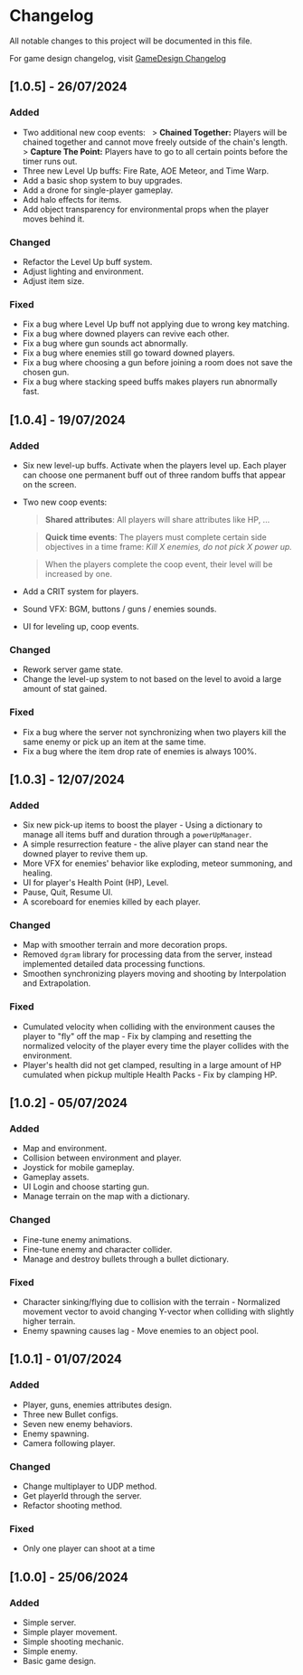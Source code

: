 # Changelog
All notable changes to this project will be documented in this file.

For game design changelog, visit [GameDesign Changelog](https://docs.google.com/spreadsheets/d/1oSoVJ0jk9w2Vpz4AcT9sktsVrlLd9k-s05p6IKA5R1k/edit?gid=1113732660#gid=1113732660)

## [1.0.5] - 26/07/2024
### Added
- Two additional new coop events:
  > **Chained Together:** Players will be chained together and cannot move freely outside of the chain's length.
  > **Capture The Point:** Players have to go to all certain points before the timer runs out.
- Three new Level Up buffs: Fire Rate, AOE Meteor, and Time Warp.
- Add a basic shop system to buy upgrades.
- Add a drone for single-player gameplay.
- Add halo effects for items.
- Add object transparency for environmental props when the player moves behind it.

### Changed
- Refactor the Level Up buff system.
- Adjust lighting and environment.
- Adjust item size.

### Fixed
- Fix a bug where Level Up buff not applying due to wrong key matching.
- Fix a bug where downed players can revive each other.
- Fix a bug where gun sounds act abnormally.
- Fix a bug where enemies still go toward downed players.
- Fix a bug where choosing a gun before joining a room does not save the chosen gun.
- Fix a bug where stacking speed buffs makes players run abnormally fast.

## [1.0.4] - 19/07/2024
### Added
- Six new level-up buffs. Activate when the players level up. Each player can choose one permanent buff out of three random buffs that appear on the screen.
- Two new coop events:
  > **Shared attributes**: All players will share attributes like HP, ...
  
  > **Quick time events**: The players must complete certain side objectives in a time frame: *Kill X enemies, do not pick X power up.*
  
  > When the players complete the coop event, their level will be increased by one.
- Add a CRIT system for players.
- Sound VFX: BGM, buttons / guns / enemies sounds.
- UI for leveling up, coop events.

### Changed
- Rework server game state.
- Change the level-up system to not based on the level to avoid a large amount of stat gained.

### Fixed
- Fix a bug where the server not synchronizing when two players kill the same enemy or pick up an item at the same time.
- Fix a bug where the item drop rate of enemies is always 100%.

## [1.0.3] - 12/07/2024
### Added
- Six new pick-up items to boost the player - Using a dictionary to manage all items buff and duration through a `powerUpManager`.
- A simple resurrection feature - the alive player can stand near the downed player to revive them up.
- More VFX for enemies' behavior like exploding, meteor summoning, and healing.
- UI for player's Health Point (HP), Level.
- Pause, Quit, Resume UI.
- A scoreboard for enemies killed by each player.

### Changed
- Map with smoother terrain and more decoration props.
- Removed `dgram` library for processing data from the server, instead implemented detailed data processing functions.
- Smoothen synchronizing players moving and shooting by Interpolation and Extrapolation.

### Fixed
- Cumulated velocity when colliding with the environment causes the player to "fly" off the map - Fix by clamping and resetting the normalized velocity of the player every time the player collides with the environment.
- Player's health did not get clamped, resulting in a large amount of HP cumulated when pickup multiple Health Packs - Fix by clamping HP.

## [1.0.2] - 05/07/2024
### Added
- Map and environment.
- Collision between environment and player.
- Joystick for mobile gameplay.
- Gameplay assets.
- UI Login and choose starting gun.
- Manage terrain on the map with a dictionary.

### Changed
- Fine-tune enemy animations.
- Fine-tune enemy and character collider.
- Manage and destroy bullets through a bullet dictionary.

### Fixed
- Character sinking/flying due to collision with the terrain - Normalized movement vector to avoid changing Y-vector when colliding with slightly higher terrain.
- Enemy spawning causes lag - Move enemies to an object pool.

## [1.0.1] - 01/07/2024
### Added
- Player, guns, enemies attributes design.
- Three new Bullet configs.
- Seven new enemy behaviors.
- Enemy spawning.
- Camera following player.

### Changed
- Change multiplayer to UDP method.
- Get playerId through the server. 
- Refactor shooting method.

### Fixed
- Only one player can shoot at a time

## [1.0.0] - 25/06/2024
### Added
- Simple server.
- Simple player movement.
- Simple shooting mechanic.
- Simple enemy.
- Basic game design.
